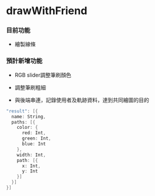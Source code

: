 # drawWithFriend

### 目前功能
* 繪製線條

### 預計新增功能
* RGB slider調整筆刷顏色
* 調整筆刷粗細

* 與後端串連，記錄使用者及軌跡資料，達到共同繪圖的目的
```swift
"result": [{
  name: String,
  paths: [{
    color: {
      red: Int,
      green: Int,
      blue: Int
    },
    width: Int,
    path: [{
      x: Int,
      y: Int
    }]
  }]
}]
```
